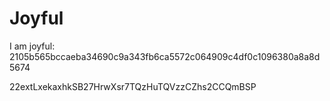 # Joyful

I am joyful: 2105b565bccaeba34690c9a343fb6ca5572c064909c4df0c1096380a8a8d5674


22extLxekaxhkSB27HrwXsr7TQzHuTQVzzCZhs2CCQmBSP